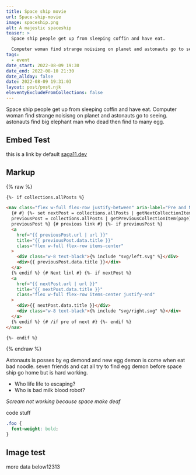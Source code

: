 ```yaml
---
title: Space ship movie
url: Space-ship-movie
image: spaceship.png
alt: A majestic spaceship
teaser: >
  Space ship people get up from sleeping coffin and have eat.

  Computer woman find strange noisisng on planet and astonauts go to seeing. astonauts find big elephant man who dead then find to many egg.
tags:
  - event
date_start: 2022-08-09 19:30
date_end: 2022-08-10 21:30
date_allday: false
date: 2022-08-09 19:31:03
layout: post/post.njk
eleventyExcludeFromCollections: false
---
```


Space ship people get up from sleeping coffin and have eat.
Computer woman find strange noisisng on planet and astonauts go to seeing. astonauts find big elephant man who dead then find to many egg.

## Embed Test

this is a link by default [saga11.dev](https://saga11.dev)

## Markup

{% raw %}

```html
{%- if collections.allPosts %}

<nav class="flex w-full flex-row justify-between" aria-label="Pre and Next post">
  {# #} {%- set nextPost = collections.allPosts | getNextCollectionItem(page) %} {%- set
  previousPost = collections.allPosts | getPreviousCollectionItem(page) %} {%- if nextPost or
  previousPost %} {# previous link #} {%- if previousPost %}
  <a
    href="{{ previousPost.url | url }}"
    title="{{ previousPost.data.title }}"
    class="flex w-full flex-row items-center"
  >
    <div class="w-8 text-black">{% include "svg/left.svg" %}</div>
    <div>{{ previousPost.data.title }}</div>
  </a>
  {% endif %} {# Next linl #} {%- if nextPost %}
  <a
    href="{{ nextPost.url | url }}"
    title="{{ nextPost.data.title }}"
    class="flex w-full flex-row items-center justify-end"
  >
    <div>{{ nextPost.data.title }}</div>
    <div class="w-8 text-black">{% include "svg/right.svg" %}</div>
  </a>
  {% endif %} {# /if pre of next #} {%- endif %}
</nav>

{%- endif %}
```

{% endraw %}

Astonauts is posses by eg demond and new egg demon is come when eat bad noodle. seven friends and cat all try to find egg demon before space ship go home but is hard working.

- Who life life to escaping?
- Who is bad milk blood robot?

_Scream not working because space make deaf_

code stuff

```css
.foo {
  font-weight: bold;
}
```

## Image test

more data below12313
